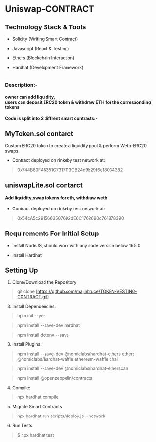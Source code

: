 # Uniswap-CONTRACT
## Technology Stack & Tools

* Solidity (Writing Smart Contract)

* Javascript (React & Testing)

* Ethers (Blockchain Interaction)

* Hardhat (Development Framework)

#

### Description:-

#### owner can add liquidity,</br> users can deposit ERC20 token & withdraw ETH for the corresponding tokens

#### Code is split into 2 diffrent smart contracts:-

## MyToken.sol contarct

Custom ERC20 token to create a liquidity pool & perform Weth-ERC20 swaps.

* Contract deployed on rinkeby test network at:

> 0x744B80F48351C7317113CB24d9b29f6e18034382

## uniswapLite.sol contarct

#### Add liquidity,swap tokens for eth, withdraw weth  </br>


* Contract deployed on rinkeby test network at:

> 0x54cA5c2915663507692dE6C1762690c761878390

## Requirements For Initial Setup

* Install NodeJS, should work with any node version below 16.5.0

* Install Hardhat

## Setting Up

1. Clone/Download the Repository </br>

> git clone [https://github.com/majinbruce/TOKEN-VESTING-CONTRACT.git]

3. Install Dependencies:

> npm init --yes </br>

> npm install --save-dev hardhat </br>

> npm install dotenv --save </br>

3. Install Plugins:

> npm install --save-dev @nomiclabs/hardhat-ethers ethers @nomiclabs/hardhat-waffle ethereum-waffle chai </br>

> npm install --save-dev @nomiclabs/hardhat-etherscan  </br>

> npm install @openzeppelin/contracts

4. Compile:

> npx hardhat compile

5. Migrate Smart Contracts

> npx hardhat run scripts/deploy.js --network <network-name>

6. Run Tests

> $ npx hardhat test